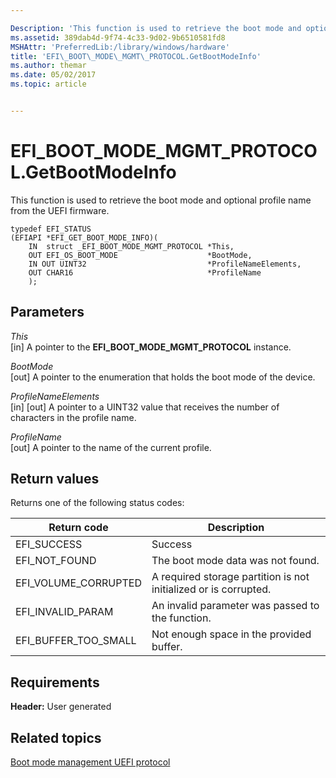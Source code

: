 ```yaml
---

Description: 'This function is used to retrieve the boot mode and optional profile name from the UEFI firmware.'
ms.assetid: 389dab4d-9f74-4c33-9d02-9b6510581fd8
MSHAttr: 'PreferredLib:/library/windows/hardware'
title: 'EFI\_BOOT\_MODE\_MGMT\_PROTOCOL.GetBootModeInfo'
ms.author: themar
ms.date: 05/02/2017
ms.topic: article


---
```


# EFI\_BOOT\_MODE\_MGMT\_PROTOCOL.GetBootModeInfo


This function is used to retrieve the boot mode and optional profile name from the UEFI firmware.

```
typedef EFI_STATUS
(EFIAPI *EFI_GET_BOOT_MODE_INFO)(
    IN  struct _EFI_BOOT_MODE_MGMT_PROTOCOL *This,
    OUT EFI_OS_BOOT_MODE                    *BootMode,
    IN OUT UINT32                           *ProfileNameElements,
    OUT CHAR16                              *ProfileName
    );
```

## <span id="Parameters"></span><span id="parameters"></span><span id="PARAMETERS"></span>Parameters


<span id="This"></span><span id="this"></span><span id="THIS"></span>*This*  
\[in\] A pointer to the **EFI\_BOOT\_MODE\_MGMT\_PROTOCOL** instance.

<span id="BootMode"></span><span id="bootmode"></span><span id="BOOTMODE"></span>*BootMode*  
\[out\] A pointer to the enumeration that holds the boot mode of the device.

<span id="ProfileNameElements"></span><span id="profilenameelements"></span><span id="PROFILENAMEELEMENTS"></span>*ProfileNameElements*  
\[in\] \[out\] A pointer to a UINT32 value that receives the number of characters in the profile name.

<span id="ProfileName"></span><span id="profilename"></span><span id="PROFILENAME"></span>*ProfileName*  
\[out\] A pointer to the name of the current profile.

## <span id="Return_values"></span><span id="return_values"></span><span id="RETURN_VALUES"></span>Return values


Returns one of the following status codes:

| Return code             | Description                                                      |
|-------------------------|------------------------------------------------------------------|
| EFI\_SUCCESS            | Success                                                          |
| EFI\_NOT\_FOUND         | The boot mode data was not found.                                |
| EFI\_VOLUME\_CORRUPTED  | A required storage partition is not initialized or is corrupted. |
| EFI\_INVALID\_PARAM     | An invalid parameter was passed to the function.                 |
| EFI\_BUFFER\_TOO\_SMALL | Not enough space in the provided buffer.                         |

 

## <span id="Requirements"></span><span id="requirements"></span><span id="REQUIREMENTS"></span>Requirements


**Header:** User generated

## <span id="related_topics"></span>Related topics


[Boot mode management UEFI protocol](boot-mode-management-uefi-protocol.md)

 

 






